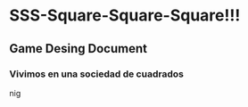 # SSS-Square-Square-Square!!! 
## Game Desing Document
### Vivimos en una sociedad de cuadrados
nig
